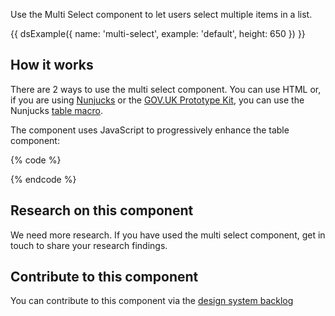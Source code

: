 Use the Multi Select component to let users select multiple items in a list.

{{ dsExample({
  name: 'multi-select',
  example: 'default',
  height: 650
}) }}

## How it works

There are 2 ways to use the multi select component. You can use HTML or, if you are using [Nunjucks](https://mozilla.github.io/nunjucks/) or the [GOV.UK Prototype Kit](https://govuk-prototype-kit.herokuapp.com/), you can use the Nunjucks [table macro](https://design-system.service.gov.uk/components/table/).

The component uses JavaScript to progressively enhance the table component:

{% code %}
<script>
  new MOJFrontend.MultiSelect({
    container: $('.moj-multi-select__select-all-container'),
    checkboxes: $('.govuk-checkboxes__input')
  });
</script>
{% endcode %}

## Research on this component

We need more research. If you have used the multi select component, get in touch to share your research findings.

## Contribute to this component

You can contribute to this component via the [design system backlog](https://github.com/ministryofjustice/moj-design-system-backlog/issues/40)
